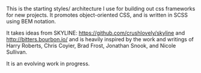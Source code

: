 This is the starting styles/ architecture I use for building out css frameworks for new projects. It promotes object-oriented CSS, and is written in SCSS using BEM notation.

It takes ideas from SKYLINE: https://github.com/crushlovely/skyline and http://bitters.bourbon.io/ and is heavily inspired by the work and writings of Harry Roberts, Chris Coyier, Brad Frost, Jonathan Snook, and Nicole Sullivan.

It is an evolving work in progress.
